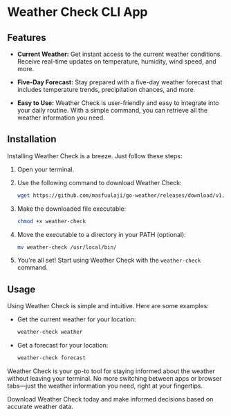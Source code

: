 # Weather Check CLI App

## Features

- **Current Weather:** Get instant access to the current weather conditions. Receive real-time updates on temperature, humidity, wind speed, and more.

- **Five-Day Forecast:** Stay prepared with a five-day weather forecast that includes temperature trends, precipitation chances, and more.

- **Easy to Use:** Weather Check is user-friendly and easy to integrate into your daily routine. With a simple command, you can retrieve all the weather information you need.

## Installation

Installing Weather Check is a breeze. Just follow these steps:

1. Open your terminal.

2. Use the following command to download Weather Check:

   ```bash
   wget https://github.com/masfuulaji/go-weather/releases/download/v1.0.0/weather-check
   ```

3. Make the downloaded file executable:

   ```bash
   chmod +x weather-check
   ```

4. Move the executable to a directory in your PATH (optional):

   ```bash
   mv weather-check /usr/local/bin/
   ```

5. You're all set! Start using Weather Check with the `weather-check` command.

## Usage

Using Weather Check is simple and intuitive. Here are some examples:

- Get the current weather for your location:
  ```bash
  weather-check weather
  ```

- Get a forecast for your location:
  ```bash
  weather-check forecast
  ```

Weather Check is your go-to tool for staying informed about the weather without leaving your terminal. No more switching between apps or browser tabs—just the weather information you need, right at your fingertips.

Download Weather Check today and make informed decisions based on accurate weather data.
